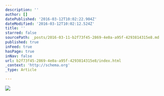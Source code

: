 ```yaml
---
description: ''
author: []
datePublished: '2016-03-12T10:02:22.904Z'
dateModified: '2016-03-12T10:02:12.524Z'
title: ''
starred: false
sourcePath: _posts/2016-03-11-b2f73f45-2869-4e0a-a95f-4293814315e8.md
published: true
inFeed: true
hasPage: true
inNav: false
url: b2f73f45-2869-4e0a-a95f-4293814315e8/index.html
_context: 'http://schema.org'
_type: Article

---
```

![](https://the-grid-user-content.s3-us-west-2.amazonaws.com/48d28be5-a20a-4c08-a434-014e2b354484.png)